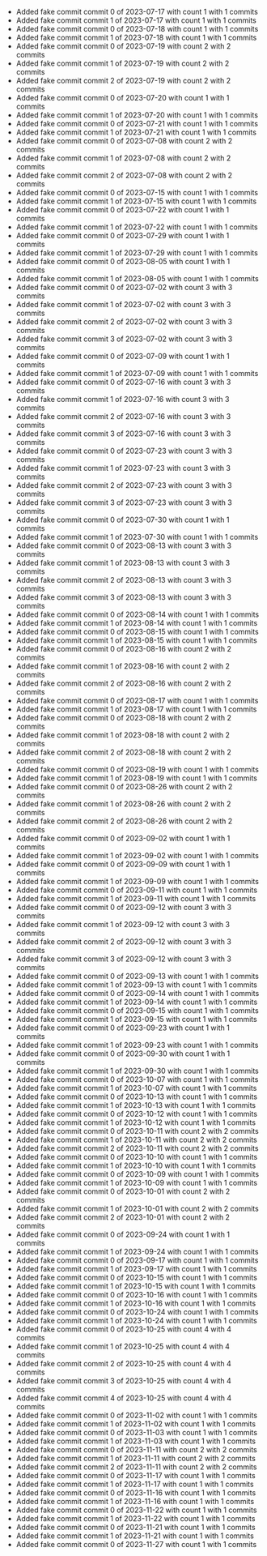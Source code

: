 - Added fake commit commit 0 of 2023-07-17 with count 1 with 1 commits
- Added fake commit commit 1 of 2023-07-17 with count 1 with 1 commits
- Added fake commit commit 0 of 2023-07-18 with count 1 with 1 commits
- Added fake commit commit 1 of 2023-07-18 with count 1 with 1 commits
- Added fake commit commit 0 of 2023-07-19 with count 2 with 2 commits
- Added fake commit commit 1 of 2023-07-19 with count 2 with 2 commits
- Added fake commit commit 2 of 2023-07-19 with count 2 with 2 commits
- Added fake commit commit 0 of 2023-07-20 with count 1 with 1 commits
- Added fake commit commit 1 of 2023-07-20 with count 1 with 1 commits
- Added fake commit commit 0 of 2023-07-21 with count 1 with 1 commits
- Added fake commit commit 1 of 2023-07-21 with count 1 with 1 commits
- Added fake commit commit 0 of 2023-07-08 with count 2 with 2 commits
- Added fake commit commit 1 of 2023-07-08 with count 2 with 2 commits
- Added fake commit commit 2 of 2023-07-08 with count 2 with 2 commits
- Added fake commit commit 0 of 2023-07-15 with count 1 with 1 commits
- Added fake commit commit 1 of 2023-07-15 with count 1 with 1 commits
- Added fake commit commit 0 of 2023-07-22 with count 1 with 1 commits
- Added fake commit commit 1 of 2023-07-22 with count 1 with 1 commits
- Added fake commit commit 0 of 2023-07-29 with count 1 with 1 commits
- Added fake commit commit 1 of 2023-07-29 with count 1 with 1 commits
- Added fake commit commit 0 of 2023-08-05 with count 1 with 1 commits
- Added fake commit commit 1 of 2023-08-05 with count 1 with 1 commits
- Added fake commit commit 0 of 2023-07-02 with count 3 with 3 commits
- Added fake commit commit 1 of 2023-07-02 with count 3 with 3 commits
- Added fake commit commit 2 of 2023-07-02 with count 3 with 3 commits
- Added fake commit commit 3 of 2023-07-02 with count 3 with 3 commits
- Added fake commit commit 0 of 2023-07-09 with count 1 with 1 commits
- Added fake commit commit 1 of 2023-07-09 with count 1 with 1 commits
- Added fake commit commit 0 of 2023-07-16 with count 3 with 3 commits
- Added fake commit commit 1 of 2023-07-16 with count 3 with 3 commits
- Added fake commit commit 2 of 2023-07-16 with count 3 with 3 commits
- Added fake commit commit 3 of 2023-07-16 with count 3 with 3 commits
- Added fake commit commit 0 of 2023-07-23 with count 3 with 3 commits
- Added fake commit commit 1 of 2023-07-23 with count 3 with 3 commits
- Added fake commit commit 2 of 2023-07-23 with count 3 with 3 commits
- Added fake commit commit 3 of 2023-07-23 with count 3 with 3 commits
- Added fake commit commit 0 of 2023-07-30 with count 1 with 1 commits
- Added fake commit commit 1 of 2023-07-30 with count 1 with 1 commits
- Added fake commit commit 0 of 2023-08-13 with count 3 with 3 commits
- Added fake commit commit 1 of 2023-08-13 with count 3 with 3 commits
- Added fake commit commit 2 of 2023-08-13 with count 3 with 3 commits
- Added fake commit commit 3 of 2023-08-13 with count 3 with 3 commits
- Added fake commit commit 0 of 2023-08-14 with count 1 with 1 commits
- Added fake commit commit 1 of 2023-08-14 with count 1 with 1 commits
- Added fake commit commit 0 of 2023-08-15 with count 1 with 1 commits
- Added fake commit commit 1 of 2023-08-15 with count 1 with 1 commits
- Added fake commit commit 0 of 2023-08-16 with count 2 with 2 commits
- Added fake commit commit 1 of 2023-08-16 with count 2 with 2 commits
- Added fake commit commit 2 of 2023-08-16 with count 2 with 2 commits
- Added fake commit commit 0 of 2023-08-17 with count 1 with 1 commits
- Added fake commit commit 1 of 2023-08-17 with count 1 with 1 commits
- Added fake commit commit 0 of 2023-08-18 with count 2 with 2 commits
- Added fake commit commit 1 of 2023-08-18 with count 2 with 2 commits
- Added fake commit commit 2 of 2023-08-18 with count 2 with 2 commits
- Added fake commit commit 0 of 2023-08-19 with count 1 with 1 commits
- Added fake commit commit 1 of 2023-08-19 with count 1 with 1 commits
- Added fake commit commit 0 of 2023-08-26 with count 2 with 2 commits
- Added fake commit commit 1 of 2023-08-26 with count 2 with 2 commits
- Added fake commit commit 2 of 2023-08-26 with count 2 with 2 commits
- Added fake commit commit 0 of 2023-09-02 with count 1 with 1 commits
- Added fake commit commit 1 of 2023-09-02 with count 1 with 1 commits
- Added fake commit commit 0 of 2023-09-09 with count 1 with 1 commits
- Added fake commit commit 1 of 2023-09-09 with count 1 with 1 commits
- Added fake commit commit 0 of 2023-09-11 with count 1 with 1 commits
- Added fake commit commit 1 of 2023-09-11 with count 1 with 1 commits
- Added fake commit commit 0 of 2023-09-12 with count 3 with 3 commits
- Added fake commit commit 1 of 2023-09-12 with count 3 with 3 commits
- Added fake commit commit 2 of 2023-09-12 with count 3 with 3 commits
- Added fake commit commit 3 of 2023-09-12 with count 3 with 3 commits
- Added fake commit commit 0 of 2023-09-13 with count 1 with 1 commits
- Added fake commit commit 1 of 2023-09-13 with count 1 with 1 commits
- Added fake commit commit 0 of 2023-09-14 with count 1 with 1 commits
- Added fake commit commit 1 of 2023-09-14 with count 1 with 1 commits
- Added fake commit commit 0 of 2023-09-15 with count 1 with 1 commits
- Added fake commit commit 1 of 2023-09-15 with count 1 with 1 commits
- Added fake commit commit 0 of 2023-09-23 with count 1 with 1 commits
- Added fake commit commit 1 of 2023-09-23 with count 1 with 1 commits
- Added fake commit commit 0 of 2023-09-30 with count 1 with 1 commits
- Added fake commit commit 1 of 2023-09-30 with count 1 with 1 commits
- Added fake commit commit 0 of 2023-10-07 with count 1 with 1 commits
- Added fake commit commit 1 of 2023-10-07 with count 1 with 1 commits
- Added fake commit commit 0 of 2023-10-13 with count 1 with 1 commits
- Added fake commit commit 1 of 2023-10-13 with count 1 with 1 commits
- Added fake commit commit 0 of 2023-10-12 with count 1 with 1 commits
- Added fake commit commit 1 of 2023-10-12 with count 1 with 1 commits
- Added fake commit commit 0 of 2023-10-11 with count 2 with 2 commits
- Added fake commit commit 1 of 2023-10-11 with count 2 with 2 commits
- Added fake commit commit 2 of 2023-10-11 with count 2 with 2 commits
- Added fake commit commit 0 of 2023-10-10 with count 1 with 1 commits
- Added fake commit commit 1 of 2023-10-10 with count 1 with 1 commits
- Added fake commit commit 0 of 2023-10-09 with count 1 with 1 commits
- Added fake commit commit 1 of 2023-10-09 with count 1 with 1 commits
- Added fake commit commit 0 of 2023-10-01 with count 2 with 2 commits
- Added fake commit commit 1 of 2023-10-01 with count 2 with 2 commits
- Added fake commit commit 2 of 2023-10-01 with count 2 with 2 commits
- Added fake commit commit 0 of 2023-09-24 with count 1 with 1 commits
- Added fake commit commit 1 of 2023-09-24 with count 1 with 1 commits
- Added fake commit commit 0 of 2023-09-17 with count 1 with 1 commits
- Added fake commit commit 1 of 2023-09-17 with count 1 with 1 commits
- Added fake commit commit 0 of 2023-10-15 with count 1 with 1 commits
- Added fake commit commit 1 of 2023-10-15 with count 1 with 1 commits
- Added fake commit commit 0 of 2023-10-16 with count 1 with 1 commits
- Added fake commit commit 1 of 2023-10-16 with count 1 with 1 commits
- Added fake commit commit 0 of 2023-10-24 with count 1 with 1 commits
- Added fake commit commit 1 of 2023-10-24 with count 1 with 1 commits
- Added fake commit commit 0 of 2023-10-25 with count 4 with 4 commits
- Added fake commit commit 1 of 2023-10-25 with count 4 with 4 commits
- Added fake commit commit 2 of 2023-10-25 with count 4 with 4 commits
- Added fake commit commit 3 of 2023-10-25 with count 4 with 4 commits
- Added fake commit commit 4 of 2023-10-25 with count 4 with 4 commits
- Added fake commit commit 0 of 2023-11-02 with count 1 with 1 commits
- Added fake commit commit 1 of 2023-11-02 with count 1 with 1 commits
- Added fake commit commit 0 of 2023-11-03 with count 1 with 1 commits
- Added fake commit commit 1 of 2023-11-03 with count 1 with 1 commits
- Added fake commit commit 0 of 2023-11-11 with count 2 with 2 commits
- Added fake commit commit 1 of 2023-11-11 with count 2 with 2 commits
- Added fake commit commit 2 of 2023-11-11 with count 2 with 2 commits
- Added fake commit commit 0 of 2023-11-17 with count 1 with 1 commits
- Added fake commit commit 1 of 2023-11-17 with count 1 with 1 commits
- Added fake commit commit 0 of 2023-11-16 with count 1 with 1 commits
- Added fake commit commit 1 of 2023-11-16 with count 1 with 1 commits
- Added fake commit commit 0 of 2023-11-22 with count 1 with 1 commits
- Added fake commit commit 1 of 2023-11-22 with count 1 with 1 commits
- Added fake commit commit 0 of 2023-11-21 with count 1 with 1 commits
- Added fake commit commit 1 of 2023-11-21 with count 1 with 1 commits
- Added fake commit commit 0 of 2023-11-27 with count 1 with 1 commits
